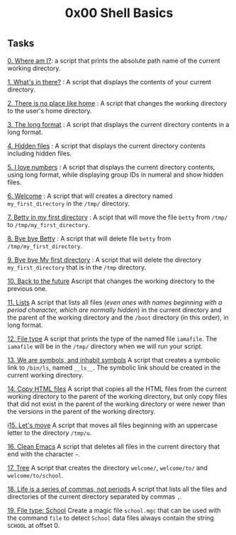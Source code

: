 <h1 align="center">0x00 Shell Basics<h1>

## Tasks

[0. Where am I?](./0-current_working_directory): a script that prints the absolute path name of the current working directory.

[1. What's in there?](./1-listit) : A script that displays the contents of your current directory.

[2. There is no place like home](./2-bring_me_home) : A script that changes the working directory to the user's home directory.

[3. The long format](./3-listfiles) : A script that displays the current directory contents in a long format.

[4. Hidden files](./4-listmorefiles) : A script that displays the current directory contents including hidden files.

[5. I love numbers](./5-listfilesdigitonly) : A script that displays the current directory contents, using long format, while displaying group IDs in numeral and show hidden files.

[6. Welcome](./6-firstdirectory) : A script that will creates a directory named `my_first_directory` in the `/tmp/` directory.

[7. Betty in my first directory](./7-movethatfile) : A scipt that will move the file `betty` from `/tmp/` to `/tmp/my_first_directory`.

[8. Bye bye Betty](./8-firstdelete) : A script that will delete file `betty` from `/tmp/my_first_directory`.

[9. Bye bye My first directory](./9-firstdirdeletion) : A script that will delete the directory `my_first_directory` that is in the `/tmp` directory.

[10. Back to the future](./10-back) Ascript that changes the working directory to the previous one.

[11. Lists](./11-lists) A script that lists all files (*even ones with names beginning with a period character, which are normally hidden*) in the current directory and the parent of the working directory and the `/boot` directory (in this order), in long format.

[12. File type](./12-file_type) A script that prints the type of the named file `iamafile`. The `iamafile` will be in the `/tmp/` directory when we will run your script.

[13. We are symbols, and inhabit symbols](./13-symbolic_link) A script that creates a symbolic link to `/bin/ls`, named `__ls__`. The symbolic link should be created in the current working directory.

[14. Copy HTML files](./14-copy_html) A script that copies all the HTML files from the current working directory to the parent of the working directory, but only copy files that did not exist in the parent of the working directory or were newer than the versions in the parent of the working directory.

i[15. Let's move](./100-lets_move) A script that moves all files beginning with an uppercase letter to the directory `/tmp/u`.

[16. Clean Emacs](./101-clean_emacs) A script that deletes all files in the current directory that end with the character `~`.

[17. Tree](./102-tree) A script that creates the directory `welcome/`, `welcome/to/` and `welcome/to/school`.

[18. Life is a series of commas, not periods](./103-commas) A script that lists all the files and directories of the current directory separated by commas `,`.

[19. File type: School](./school.mgc) Create a magic file `school.mgc` that can be used with the command `file` to detect `School` data files always contain the string `SCHOOL` at offset 0.
